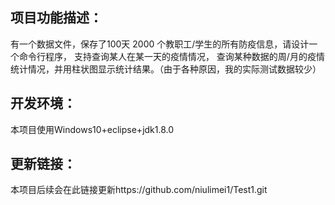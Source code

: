 项目功能描述：  
-
有一个数据文件，保存了100天 2000 个教职工/学生的所有防疫信息，请设计一个命令行程序， 支持查询某人在某一天的疫情情况，  查询某种数据的周/月的疫情统计情况，并用柱状图显示统计结果。（由于各种原因，我的实际测试数据较少）

开发环境：  
-
本项目使用Windows10+eclipse+jdk1.8.0

更新链接：  
-
本项目后续会在此链接更新https://github.com/niulimei1/Test1.git
